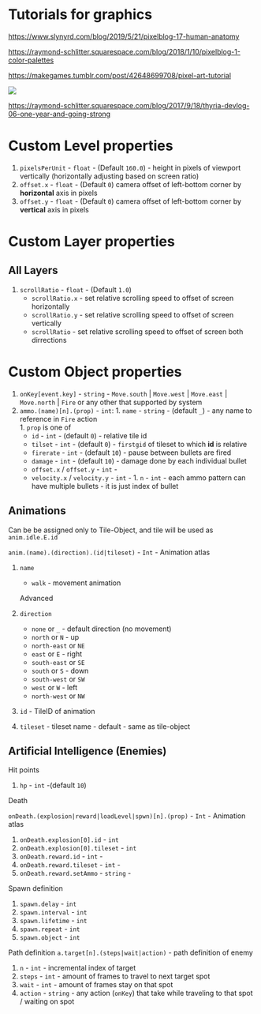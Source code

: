 # Tutorials for graphics
https://www.slynyrd.com/blog/2019/5/21/pixelblog-17-human-anatomy

https://raymond-schlitter.squarespace.com/blog/2018/1/10/pixelblog-1-color-palettes

https://makegames.tumblr.com/post/42648699708/pixel-art-tutorial

![](https://images.squarespace-cdn.com/content/v1/551a19f8e4b0e8322a93850a/1505784288105-DMW1RHB3RCZ8G6GLJ0OL/ke17ZwdGBToddI8pDm48kMql2_yefxtFZB38HrfJP65Zw-zPPgdn4jUwVcJE1ZvWQUxwkmyExglNqGp0IvTJZUJFbgE-7XRK3dMEBRBhUpzHWhcVKNmqX8Cqzw5ie5qqyN8Fihd2F-VIlcCn_YqesH5fieixBNmAtelFUm2FaA8/image-asset.gif?format=750w)

https://raymond-schlitter.squarespace.com/blog/2017/9/18/thyria-devlog-06-one-year-and-going-strong



# Custom Level properties
  1. `pixelsPerUnit` - `float` - (Default `160.0`) - height in pixels of viewport vertically (horizontally adjusting based on screen ratio)
  1. `offset.x` - `float` - (Default `0`) camera offset of left-bottom corner by **horizontal** axis in pixels
  1. `offset.y` - `float` - (Default `0`) camera offset of left-bottom corner by **vertical** axis in pixels

# Custom Layer properties
## All Layers
  1. `scrollRatio` - `float` - (Default `1.0`)
      * `scrollRatio.x` - set relative scrolling speed to offset of screen horizontally
      * `scrollRatio.y` - set relative scrolling speed to offset of screen vertically
      * `scrollRatio` - set relative scrolling speed to offset of screen both dirrections


# Custom Object properties
  1. `onKey[event.key]` - `string` - `Move.south` | `Move.west` | `Move.east` | `Move.north` | `Fire` or any other that supported by system
  1. `ammo.(name)[n].(prop)` - `int`:
    1. `name` - `string` - (default `_`) - any name to reference in `Fire` action   
    1. `prop` is one of 
       * `id`  - `int` - (default `0`) - relative tile id
       * `tilset` - `int` -  (default `0`) - `firstgid` of tileset to which **id** is relative
       * `firerate` - `int` - (default `10`) - pause between bullets are fired 
       * `damage` - `int` - (default `10`) - damage done by each individual  bullet
       * `offset.x` / `offset.y` - `int` - 
       * `velocity.x` / `velocity.y` - `int` - 
    1. `n` - `int` - each ammo pattern can have multiple bullets - it is just index of bullet  

## Animations

  Can be be assigned only to Tile-Object, and tile will be used as `anim.idle.E.id`

  `anim.(name).(direction).(id|tileset)` - `Int` - Animation atlas

  1. `name`
      * `walk` - movement animation

      Advanced

  2. `direction`
      * `none` or `_`  - default direction (no movement)   
      * `north` or `N` - up 
      * `north-east` or `NE`
      * `east` or `E` - right
      * `south-east` or `SE`
      * `south` or `S` - down 
      * `south-west` or `SW`
      * `west` or `W` - left
      * `north-west` or `NW`

  3. `id` - TileID of animation
  5. `tileset` - tileset name - default - same as tile-object


## Artificial Intelligence (Enemies)

   Hit points 
   
   1. `hp` - `int` -(default `10`)
   
   Death
   
   `onDeath.(explosion|reward|loadLevel|spwn)[n].(prop)` - `Int` - Animation atlas
   
   1. `onDeath.explosion[0].id` - `int`
   1. `onDeath.explosion[0].tileset` - `int`
   1. `onDeath.reward.id` - `int` -
   1. `onDeath.reward.tileset` - `int` -  
   1. `onDeath.reward.setAmmo` - `string` - 

   Spawn definition
   
   1. `spawn.delay` - `int`
   1. `spawn.interval` - `int`
   1. `spawn.lifetime` - `int`
   1. `spawn.repeat` - `int`
   1. `spawn.object` - `int`
   
   
 

  
   Path definition `a.target[n].(steps|wait|action)` - path definition of enemy
    
   1. `n` - `int` - incremental index of target
   1. `steps` - `int` - amount of frames to travel to next target spot
   1. `wait` - `int` - amount of frames stay on that spot
   1. `action` - `string` - any action (`onKey`) that take while traveling to that spot / waiting on spot
